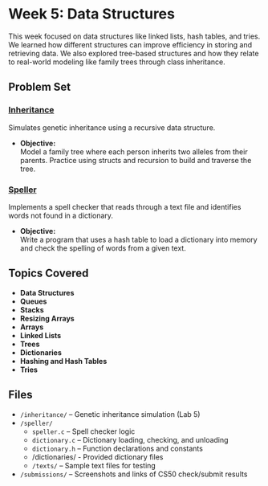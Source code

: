 # Week 5: Data Structures

This week focused on data structures like linked lists, hash tables, and tries. We learned how different structures can improve efficiency in storing and retrieving data. We also explored tree-based structures and how they relate to real-world modeling like family trees through class inheritance.

## Problem Set

### [Inheritance](https://cs50.harvard.edu/x/2025/psets/5/inheritance/)
Simulates genetic inheritance using a recursive data structure.

- **Objective:**  
  Model a family tree where each person inherits two alleles from their parents. Practice using structs and recursion to build and traverse the tree.

### [Speller](https://cs50.harvard.edu/x/2025/psets/5/speller/)
Implements a spell checker that reads through a text file and identifies words not found in a dictionary.

- **Objective:**  
  Write a program that uses a hash table to load a dictionary into memory and check the spelling of words from a given text.

## Topics Covered

- **Data Structures**
- **Queues**  
- **Stacks**
- **Resizing Arrays**  
- **Arrays**
- **Linked Lists**
- **Trees**
- **Dictionaries**
- **Hashing and Hash Tables**
- **Tries**

## Files

- `/inheritance/` – Genetic inheritance simulation (Lab 5)
- `/speller/`  
  - `speller.c` – Spell checker logic  
  - `dictionary.c` – Dictionary loading, checking, and unloading  
  - `dictionary.h` – Function declarations and constants
  - /dictionaries/ - Provided dictionary files
  - `/texts/` – Sample text files for testing  
- `/submissions/` – Screenshots and links of CS50 check/submit results
